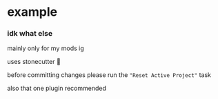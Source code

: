 # example

### idk what else

mainly only for my mods ig

uses stonecutter 🤯

before committing changes please run the `"Reset Active Project"` task

also that one plugin recommended